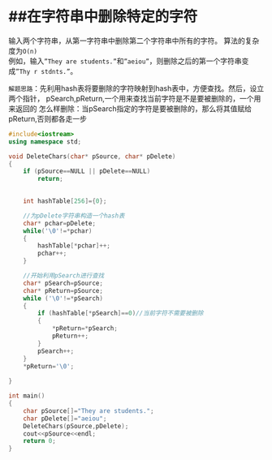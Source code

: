##在字符串中删除特定的字符
====

 输入两个字符串，从第一字符串中删除第二个字符串中所有的字符。 算法的复杂度为`O(n)`  
 例如，输入`”They are students.”`和`”aeiou”`，则删除之后的第一个字符串变成`”Thy r stdnts.”`。


`解题思路`：先利用hash表将要删除的字符映射到hash表中，方便查找。然后，设立两个指针，
         pSearch,pReturn,一个用来查找当前字符是不是要被删除的，一个用来返回的
          怎么样删除：当pSearch指定的字符是要被删除的，那么将其值赋给pReturn,否则都各走一步


```cpp
#include<iostream> 
using namespace std;

void DeleteChars(char* pSource, char* pDelete)
{
	if (pSource==NULL || pDelete==NULL)
		return;

	 
	int hashTable[256]={0};

	//为pDelete字符串构造一个hash表
	char* pchar=pDelete;
	while('\0'!=*pchar)
	{
		hashTable[*pchar]++;
		pchar++;
	}

	//开始利用pSearch进行查找
	char* pSearch=pSource;
	char* pReturn=pSource;
	while ('\0'!=*pSearch)
	{
		if (hashTable[*pSearch]==0)//当前字符不需要被删除
		{			
			*pReturn=*pSearch;
			pReturn++;
		}
		pSearch++;		 
	}
	*pReturn='\0';
	
}

int main()
{
	char pSource[]="They are students.";
	char pDelete[]="aeiou";
	DeleteChars(pSource,pDelete);
	cout<<pSource<<endl;
	return 0;
}
```
